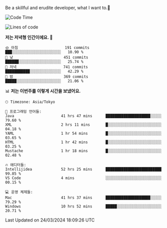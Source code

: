 Be a skillful and erudite developer, what I want to.👶

<!--START_SECTION:waka-->
![Code Time](http://img.shields.io/badge/Code%20Time-586%20hrs%2056%20mins-blue)

![Lines of code](https://img.shields.io/badge/%EC%A0%80%EB%8A%94%20%EC%97%AC%ED%83%9C%EA%B9%8C%EC%A7%80%20-1.0%20million%20%EC%A4%84%EC%9D%98%20%EC%BD%94%EB%93%9C%EB%A5%BC%20%EC%9E%91%EC%84%B1%ED%96%88%EC%96%B4%EC%9A%94.-blue)

**저는 저녁형 인간이에요. 🦉** 

```text
🌞 아침                     191 commits         ███░░░░░░░░░░░░░░░░░░░░░░   10.90 % 
🌆 낮　                     451 commits         ██████░░░░░░░░░░░░░░░░░░░   25.74 % 
🌃 저녁                     741 commits         ███████████░░░░░░░░░░░░░░   42.29 % 
🌙 밤　                     369 commits         █████░░░░░░░░░░░░░░░░░░░░   21.06 % 
```


📊 **저는 이번주를 이렇게 시간을 보냈어요.** 

```text
🕑︎ Timezone: Asia/Tokyo

💬 프로그래밍 언어들: 
Java                     41 hrs 47 mins      ████████████████████░░░░░   79.60 % 
XML                      2 hrs 11 mins       █░░░░░░░░░░░░░░░░░░░░░░░░   04.18 % 
YAML                     1 hr 54 mins        █░░░░░░░░░░░░░░░░░░░░░░░░   03.65 % 
HTML                     1 hr 42 mins        █░░░░░░░░░░░░░░░░░░░░░░░░   03.25 % 
Mustache                 1 hr 18 mins        █░░░░░░░░░░░░░░░░░░░░░░░░   02.48 % 

🔥 에디터들: 
Intellijidea             52 hrs 25 mins      █████████████████████████   99.85 % 
VS Code                  4 mins              ░░░░░░░░░░░░░░░░░░░░░░░░░   00.15 % 

💻 운영 체제들: 
Mac                      41 hrs 37 mins      ████████████████████░░░░░   79.29 % 
Windows                  10 hrs 52 mins      █████░░░░░░░░░░░░░░░░░░░░   20.71 % 
```


 Last Updated on 24/03/2024 18:09:26 UTC
<!--END_SECTION:waka-->
